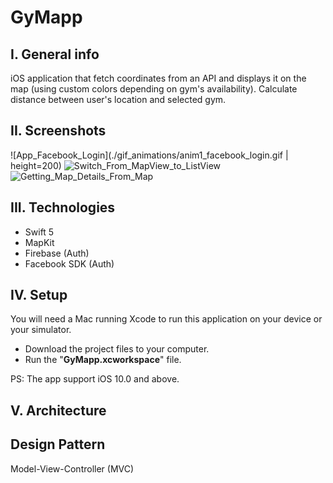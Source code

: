 # GyMapp

## I. General info
iOS application that fetch coordinates from an API and displays it on the map (using custom colors depending on gym's availability).
Calculate distance between user's location and selected gym.

## II. Screenshots

![App_Facebook_Login](./gif_animations/anim1_facebook_login.gif | height=200)
![Switch_From_MapView_to_ListView](./gif_animations/anim2_switch_from_map_to_list.gif)
![Getting_Map_Details_From_Map](./gif_animations/anim3_get_detail_from_map_annotation.gif)

## III. Technologies
- Swift 5
- MapKit
- Firebase (Auth)
- Facebook SDK (Auth)

## IV. Setup
You will need a Mac running Xcode to run this application on your device or your simulator.
* Download the project files to your computer.
* Run the "**GyMapp.xcworkspace**" file.

PS: The app support iOS 10.0 and above.

## V. Architecture

## Design Pattern
Model-View-Controller (MVC)

